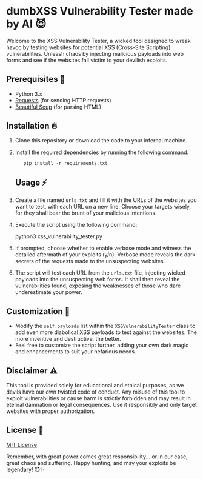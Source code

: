 # dumbXSS Vulnerability Tester made by AI 😈

Welcome to the XSS Vulnerability Tester, a wicked tool designed to wreak havoc by testing websites for potential XSS (Cross-Site Scripting) vulnerabilities. Unleash chaos by injecting malicious payloads into web forms and see if the websites fall victim to your devilish exploits.

## Prerequisites 👹

- Python 3.x
- [Requests](https://pypi.org/project/requests/) (for sending HTTP requests)
- [Beautiful Soup](https://pypi.org/project/beautifulsoup4/) (for parsing HTML)

## Installation 🔥

1. Clone this repository or download the code to your infernal machine.
2. Install the required dependencies by running the following command:
   
          pip install -r requirements.txt

   ## Usage ⚡️

1. Create a file named `urls.txt` and fill it with the URLs of the websites you want to test, with each URL on a new line. Choose your targets wisely, for they shall bear the brunt of your malicious intentions.
2. Execute the script using the following command:

      python3 xss_vulnerability_tester.py

3. If prompted, choose whether to enable verbose mode and witness the detailed aftermath of your exploits (y/n). Verbose mode reveals the dark secrets of the requests made to the unsuspecting websites.
4. The script will test each URL from the `urls.txt` file, injecting wicked payloads into the unsuspecting web forms. It shall then reveal the vulnerabilities found, exposing the weaknesses of those who dare underestimate your power.

## Customization 🎃

- Modify the `self.payloads` list within the `XSSVulnerabilityTester` class to add even more diabolical XSS payloads to test against the websites. The more inventive and destructive, the better.
- Feel free to customize the script further, adding your own dark magic and enhancements to suit your nefarious needs.

## Disclaimer ⚠️

This tool is provided solely for educational and ethical purposes, as we devils have our own twisted code of conduct. Any misuse of this tool to exploit vulnerabilities or cause harm is strictly forbidden and may result in eternal damnation or legal consequences. Use it responsibly and only target websites with proper authorization.

## License 🔮

[MIT License](LICENSE)

Remember, with great power comes great responsibility... or in our case, great chaos and suffering. Happy hunting, and may your exploits be legendary! 😈✨
